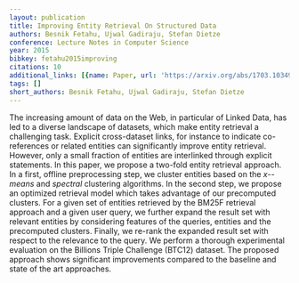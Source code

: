 ```yaml
---
layout: publication
title: Improving Entity Retrieval On Structured Data
authors: Besnik Fetahu, Ujwal Gadiraju, Stefan Dietze
conference: Lecture Notes in Computer Science
year: 2015
bibkey: fetahu2015improving
citations: 10
additional_links: [{name: Paper, url: 'https://arxiv.org/abs/1703.10349'}]
tags: []
short_authors: Besnik Fetahu, Ujwal Gadiraju, Stefan Dietze
---
```

The increasing amount of data on the Web, in particular of Linked Data, has
led to a diverse landscape of datasets, which make entity retrieval a
challenging task. Explicit cross-dataset links, for instance to indicate
co-references or related entities can significantly improve entity retrieval.
However, only a small fraction of entities are interlinked through explicit
statements. In this paper, we propose a two-fold entity retrieval approach. In
a first, offline preprocessing step, we cluster entities based on the
*x--means* and *spectral* clustering algorithms. In the second step,
we propose an optimized retrieval model which takes advantage of our
precomputed clusters. For a given set of entities retrieved by the BM25F
retrieval approach and a given user query, we further expand the result set
with relevant entities by considering features of the queries, entities and the
precomputed clusters. Finally, we re-rank the expanded result set with respect
to the relevance to the query. We perform a thorough experimental evaluation on
the Billions Triple Challenge (BTC12) dataset. The proposed approach shows
significant improvements compared to the baseline and state of the art
approaches.